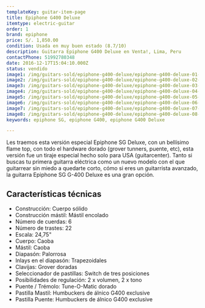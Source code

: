 ```yaml
---
templateKey: guitar-item-page
title: Epiphone G400 Deluxe
itemtype: electric-guitar
order: 1
brand: epiphone
price: S/. 1,850.00
condition: Usada en muy buen estado (8.7/10)
description: Guitarra Epiphone G400 Deluxe en Venta!, Lima, Peru
contactPhone: 51992780348
date: 2016-12-17T15:04:10.000Z
status: vendido
image1: /img/guitars-sold/epiphone-g400-deluxe/epiphone-g400-deluxe-01-sold.jpg
image2: /img/guitars-sold/epiphone-g400-deluxe/epiphone-g400-deluxe-02-sold.jpg
image3: /img/guitars-sold/epiphone-g400-deluxe/epiphone-g400-deluxe-03-sold.jpg
image4: /img/guitars-sold/epiphone-g400-deluxe/epiphone-g400-deluxe-04-sold.jpg
image5: /img/guitars-sold/epiphone-g400-deluxe/epiphone-g400-deluxe-05-sold.jpg
image6: /img/guitars-sold/epiphone-g400-deluxe/epiphone-g400-deluxe-06-sold.jpg
image7: /img/guitars-sold/epiphone-g400-deluxe/epiphone-g400-deluxe-07-sold.jpg
image8: /img/guitars-sold/epiphone-g400-deluxe/epiphone-g400-deluxe-08-sold.jpg
keywords: epiphone SG, epiphone G400, epiphone G400 Deluxe

---
```

Les traemos esta versión especial Epiphone SG Deluxe, con un bellísimo flame top, con todo el hardware dorado (grover tunners, puente, etc), esta versión fue un tiraje especial hecho solo para USA (guitarcenter). Tanto si buscas tu primera guitarra eléctrica como un nuevo modelo con el que guitarrear sin miedo a quedarte corto, cómo si eres un guitarrista avanzado, la guitarra Epiphone SG G-400 Deluxe es una gran opción.

## Características técnicas

* Construcción: Cuerpo sólido
* Construcción mástil: Mástil encolado
* Número de cuerdas: 6
* Número de trastes: 22
* Escala: 24,75"
* Cuerpo: Caoba
* Mástil: Caoba
* Diapasón: Palorrosa
* Inlays en el diapasón: Trapezoidales
* Clavijas: Grover doradas
* Seleccionador de pastillas: Switch de tres posiciones
* Posibilidades de regulación: 2 x volumen, 2 x tono
* Puente / Trémolo: Tune-O-Matic dorado
* Pastilla Mastil: Humbuckers de álnico G400 exclusive
* Pastilla Puente: Humbuckers de álnico G400 exclusive